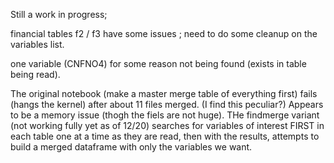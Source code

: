 Still a work in progress;

financial tables f2 / f3 have some issues ; need to do some cleanup on the variables list. 

one variable (CNFNO4) for some reason not being found (exists in table being read).

The original notebook (make a master merge table of everything first) fails (hangs the kernel) after about 11 files merged.  (I find this peculiar?)  Appears to be a memory issue (thogh the fiels are not huge).  THe findmerge variant (not working fully yet as of 12/20) searches for variables of interest FIRST in each table one at a time as they are read, then with the results, attempts to build a merged dataframe with only the variables we want.  

